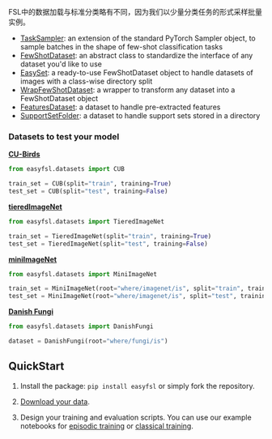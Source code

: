 

FSL中的数据加载与标准分类略有不同，因为我们以少量分类任务的形式采样批量实例。
- [TaskSampler](easyfsl/samplers/task_sampler.py): an extension of the standard PyTorch Sampler object, to sample batches in the shape of few-shot classification tasks
- [FewShotDataset](easyfsl/datasets/few_shot_dataset.py): an abstract class to standardize the interface of any dataset you'd like to use
- [EasySet](easyfsl/datasets/easy_set.py): a ready-to-use FewShotDataset object to handle datasets of images with a class-wise directory split
- [WrapFewShotDataset](easyfsl/datasets/wrap_few_shot_dataset.py): a wrapper to transform any dataset into a FewShotDataset object
- [FeaturesDataset](easyfsl/datasets/features_dataset.py): a dataset to handle pre-extracted features
- [SupportSetFolder](easyfsl/datasets/support_set_folder.py): a dataset to handle support sets stored in a directory

### Datasets to test your model

**[CU-Birds](http://www.vision.caltech.edu/visipedia/CUB-200.html)**

```python
from easyfsl.datasets import CUB

train_set = CUB(split="train", training=True)
test_set = CUB(split="test", training=False)
```

**[tieredImageNet](https://paperswithcode.com/dataset/tieredimagenet)**

```python
from easyfsl.datasets import TieredImageNet

train_set = TieredImageNet(split="train", training=True)
test_set = TieredImageNet(split="test", training=False)
```

**[miniImageNet](https://paperswithcode.com/dataset/miniimagenet)**

```python
from easyfsl.datasets import MiniImageNet

train_set = MiniImageNet(root="where/imagenet/is", split="train", training=True)
test_set = MiniImageNet(root="where/imagenet/is", split="test", training=False)
```

**[Danish Fungi](https://paperswithcode.com/paper/danish-fungi-2020-not-just-another-image)**

```python
from easyfsl.datasets import DanishFungi

dataset = DanishFungi(root="where/fungi/is")
```

## QuickStart


1. Install the package: ```pip install easyfsl``` or simply fork the repository.
   
2. [Download your data](#datasets-to-test-your-model).

3. Design your training and evaluation scripts. You can use our example notebooks for 
[episodic training](notebook/05episodic_training.ipynb) 
or [classical training](notebook/02classical_training_with_PrototypicalNetworks.ipynb).

